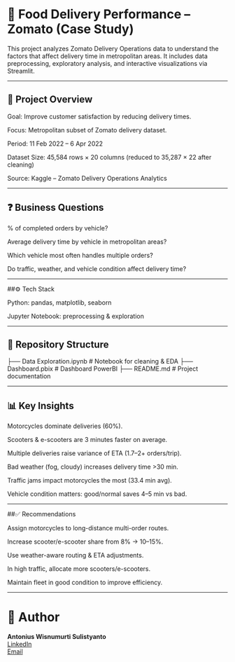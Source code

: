 # 🍔 Food Delivery Performance – Zomato (Case Study)

This project analyzes Zomato Delivery Operations data to understand the factors that affect delivery time in metropolitan areas. It includes data preprocessing, exploratory analysis, and interactive visualizations via Streamlit.

---

## 📌 Project Overview

Goal: Improve customer satisfaction by reducing delivery times.

Focus: Metropolitan subset of Zomato delivery dataset.

Period: 11 Feb 2022 – 6 Apr 2022

Dataset Size: 45,584 rows × 20 columns (reduced to 35,287 × 22 after cleaning)

Source: Kaggle – Zomato Delivery Operations Analytics

---

## ❓ Business Questions

% of completed orders by vehicle?

Average delivery time by vehicle in metropolitan areas?

Which vehicle most often handles multiple orders?

Do traffic, weather, and vehicle condition affect delivery time?

---

##⚙️ Tech Stack

Python: pandas, matplotlib, seaborn

Jupyter Notebook: preprocessing & exploration

---

## 📂 Repository Structure
├── Data Exploration.ipynb       # Notebook for cleaning & EDA
├── Dashboard.pbix               # Dashboard PowerBI
├── README.md                    # Project documentation

---

## 📊 Key Insights

Motorcycles dominate deliveries (60%).

Scooters & e-scooters are 3 minutes faster on average.

Multiple deliveries raise variance of ETA (1.7–2+ orders/trip).

Bad weather (fog, cloudy) increases delivery time >30 min.

Traffic jams impact motorcycles the most (33.4 min avg).

Vehicle condition matters: good/normal saves 4–5 min vs bad.

---

##✅ Recommendations

Assign motorcycles to long-distance multi-order routes.

Increase scooter/e-scooter share from 8% → 10–15%.

Use weather-aware routing & ETA adjustments.

In high traffic, allocate more scooters/e-scooters.

Maintain fleet in good condition to improve efficiency.

---

# 👤 Author
**Antonius Wisnumurti Sulistyanto**  
[LinkedIn](https://www.linkedin.com/in/antonius-wisnumurti-sulistyanto/)  
[Email](mailto:antoniuswisnumurti@gmail.com)
